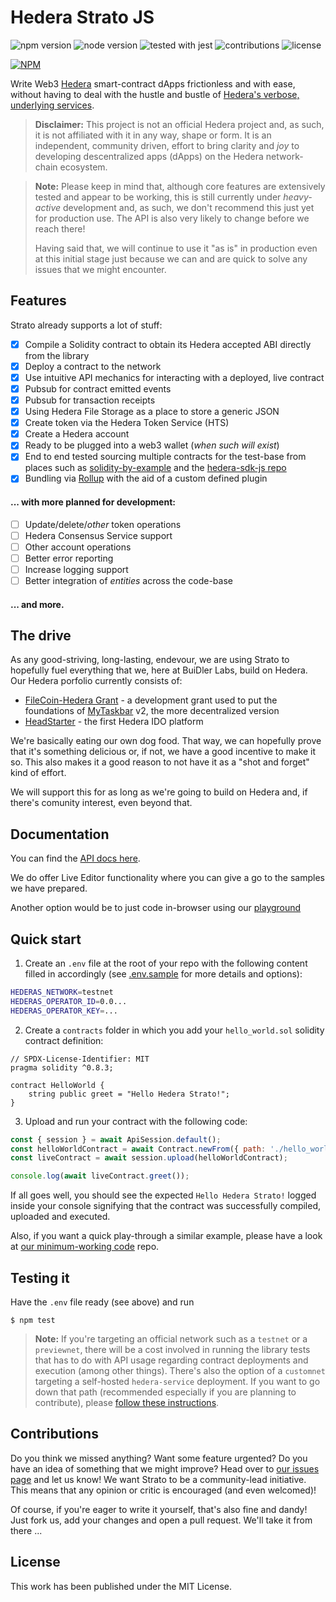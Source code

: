 # Hedera Strato JS

![npm version](https://img.shields.io/npm/v/@buidlerlabs/hedera-strato-js.svg?style=flat-square)
![node version](https://img.shields.io/badge/Node.js-%3E%3D14.8.0-orange.svg?style=flat-square)
![tested with jest](https://img.shields.io/badge/tested_with-jest-99424f.svg?style=flat-square)
![contributions](https://img.shields.io/badge/PRs-welcome-brightgreen.svg?style=flat-square)
![license](https://img.shields.io/github/license/buidler-labs/hedera-strato-js.svg?colorB=ff0000&style=flat-square)

[![NPM](https://nodei.co/npm/@buidlerlabs/hedera-strato-js.png?mini=true)](https://nodei.co/npm/@buidlerlabs/hedera-strato-js/)

Write Web3 [Hedera](https://hedera.com/) smart-contract dApps frictionless and with ease, without having to deal with the hustle and bustle of [Hedera's verbose, underlying services](https://docs.hedera.com/guides/docs/sdks).

> **Disclaimer:** This project is not an official Hedera project and, as such, it is not affiliated with it in any way, shape or form. It is an independent, community driven, effort to bring clarity and *joy* to developing descentralized apps (dApps) on the Hedera network-chain ecosystem.

> **Note:** Please keep in mind that, although core features are extensively tested and appear to be working, this is still currently under _heavy-active_ development and, as such, we don't recommend this just yet for production use. The API is also very likely to change before we reach there!
>
>Having said that, we will continue to use it "as is" in production even at this initial stage just because we can and are quick to solve any issues that we might encounter.

## Features
Strato already supports a lot of stuff:
* [x] Compile a Solidity contract to obtain its Hedera accepted ABI directly from the library
* [x] Deploy a contract to the network
* [x] Use intuitive API mechanics for interacting with a deployed, live contract
* [x] Pubsub for contract emitted events
* [x] Pubsub for transaction receipts
* [x] Using Hedera File Storage as a place to store a generic JSON
* [x] Create token via the Hedera Token Service (HTS)
* [x] Create a Hedera account
* [x] Ready to be plugged into a web3 wallet (_when such will exist_)
* [x] End to end tested sourcing multiple contracts for the test-base from places such as [solidity-by-example](https://solidity-by-example.org/) and the [hedera-sdk-js repo](https://github.com/hashgraph/hedera-sdk-js/tree/main/examples)
* [x] Bundling via [Rollup](https://rollupjs.org/) with the aid of a custom defined plugin
#### ... with more planned for development:
* [ ] Update/delete/_other_ token operations
* [ ] Hedera Consensus Service support
* [ ] Other account operations
* [ ] Better error reporting
* [ ] Increase logging support
* [ ] Better integration of _entities_ across the code-base
#### ... and more.

## The drive
As any good-striving, long-lasting, endevour, we are using Strato to hopefully fuel everything that we, here at BuiDler Labs, build on Hedera. Our Hedera porfolio currently consists of:
* [FileCoin-Hedera Grant](https://github.com/taskbar-team/hedera-filecoin-devgrant) - a development grant used to put the foundations of [MyTaskbar](https://mytaskbar.io/) v2, the more decentralized version
* [HeadStarter](headstarter.org) - the first Hedera IDO platform

We're basically eating our own dog food. That way, we can hopefully prove that it's something delicious or, if not, we have a good incentive to make it so. This also makes it a good reason to not have it as a "shot and forget" kind of effort. 

We will support this for as long as we're going to build on Hedera and, if there's comunity interest, even beyond that. 

## Documentation
You can find the [API docs here](https://hsj-docs.buidlerlabs.com/).

We do offer Live Editor functionality where you can give a go to the samples we have prepared.

Another option would be to just code in-browser using our [playground](https://hsj-docs.buidlerlabs.com/markdown/playground)

## Quick start
1. Create an `.env` file at the root of your repo with the following content filled in accordingly (see [.env.sample](./.env.sample) for more details and options):
```sh
HEDERAS_NETWORK=testnet
HEDERAS_OPERATOR_ID=0.0...
HEDERAS_OPERATOR_KEY=...
```
2. Create a `contracts` folder in which you add your `hello_world.sol` solidity contract definition:

```solidity
// SPDX-License-Identifier: MIT
pragma solidity ^0.8.3;

contract HelloWorld {
    string public greet = "Hello Hedera Strato!";
}
```
3. Upload and run your contract with the following code:

``` js
const { session } = await ApiSession.default();
const helloWorldContract = await Contract.newFrom({ path: './hello_world.sol' });
const liveContract = await session.upload(helloWorldContract);

console.log(await liveContract.greet());
```
If all goes well, you should see the expected `Hello Hedera Strato!` logged inside your console signifying that the contract was successfully compiled, uploaded and executed. 

Also, if you want a quick play-through a similar example, please have a look at [our minimum-working code](https://github.com/buidler-labs/hsj-example) repo. 

## Testing it
Have the `.env` file ready (see above) and run 
```
$ npm test
```
> **Note:** If you're targeting an official network such as a `testnet` or a `previewnet`, there will be a cost involved in running the library tests that has to do with API usage regarding contract deployments and execution (among other things). There's also the option of a `customnet` targeting a self-hosted `hedera-service` deployment. If you want to go down that path (recommended especially if you are planning to contribute), please [follow these instructions](https://github.com/buidler-labs/dockerized-hedera-services).

## Contributions
Do you think we missed anything? Want some feature urgented? Do you have an idea of something that we might improve? Head over to [our issues page](https://github.com/buidler-labs/hedera-strato-js/issues) and let us know! We want Strato to be a community-lead initiative. This means that any opinion or critic is encouraged (and even welcomed)! 

Of course, if you're eager to write it yourself, that's also fine and dandy! Just fork us, add your changes and open a pull request. We'll take it from there ...

## License
This work has been published under the MIT License.